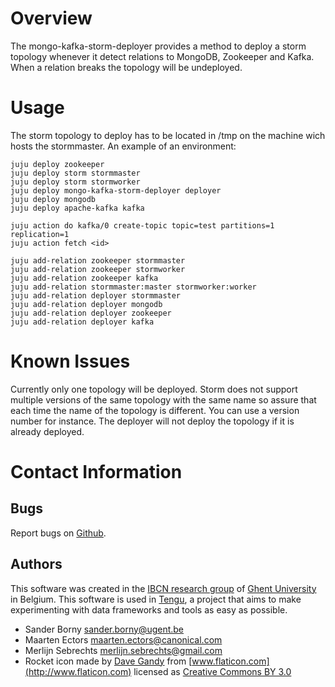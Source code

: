 Overview
========

The mongo-kafka-storm-deployer provides a method to deploy a storm topology whenever it detect relations to MongoDB, Zookeeper and Kafka. When a relation breaks the topology will be undeployed.

Usage
=====

The storm topology to deploy has to be located in /tmp on the machine wich hosts the stormmaster.
An example of an environment:
```
juju deploy zookeeper
juju deploy storm stormmaster
juju deploy storm stormworker
juju deploy mongo-kafka-storm-deployer deployer
juju deploy mongodb
juju deploy apache-kafka kafka

juju action do kafka/0 create-topic topic=test partitions=1 replication=1
juju action fetch <id>

juju add-relation zookeeper stormmaster
juju add-relation zookeeper stormworker
juju add-relation zookeeper kafka
juju add-relation stormmaster:master stormworker:worker
juju add-relation deployer stormmaster
juju add-relation deployer mongodb
juju add-relation deployer zookeeper
juju add-relation deployer kafka

```

Known Issues
============
Currently only one topology will be deployed.
Storm does not support multiple versions of the same topology with the same name so assure that each time the name of the topology is different. You can use a version number for instance. The deployer will not deploy the topology if it is already deployed.



# Contact Information

## Bugs

Report bugs on [Github](https://github.com/IBCNServices/tengu-charms/issues).

## Authors

This software was created in the [IBCN research group](https://www.ibcn.intec.ugent.be/) of [Ghent University](http://www.ugent.be/en) in Belgium. This software is used in [Tengu](http://tengu.intec.ugent.be), a project that aims to make experimenting with data frameworks and tools as easy as possible.

- Sander Borny <sander.borny@ugent.be>
- Maarten Ectors <maarten.ectors@canonical.com>
- Merlijn Sebrechts <merlijn.sebrechts@gmail.com>
- Rocket icon made by [Dave Gandy](http://www.flaticon.com/authors/dave-gandy) from [www.flaticon.com](http://www.flaticon.com) licensed as [Creative Commons BY 3.0](http://creativecommons.org/licenses/by/3.0/)
